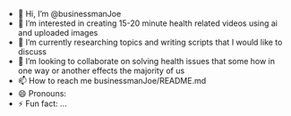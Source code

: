 - 👋 Hi, I’m @businessmanJoe
- 👀 I’m interested in creating 15-20 minute health related videos using ai and uploaded images
- 🌱 I’m currently researching topics and writing scripts that I would like to discuss
- 💞️ I’m looking to collaborate on solving health issues that some how in one way or another effects the majority of us
- 📫 How to reach me businessmanJoe/README.md
- 😄 Pronouns: 
- ⚡ Fun fact: ...

<!---
businessmanJoe/businessmanJoe is a ✨ special ✨ repository because its `README.md` (this file) appears on your GitHub profile.
You can click the Preview link to take a look at your changes.
--->
